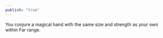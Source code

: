 ```yaml
---
publish: "true"
---
```

You conjure a magical hand with the same size and strength as your own within Far range.
